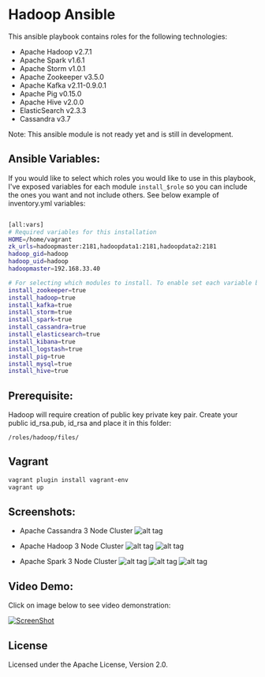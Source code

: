 

# Hadoop Ansible

This ansible playbook contains roles for the following technologies:

* Apache Hadoop v2.7.1
* Apache Spark v1.6.1
* Apache Storm v1.0.1
* Apache Zookeeper v3.5.0
* Apache Kafka v2.11-0.9.0.1
* Apache Pig v0.15.0
* Apache Hive v2.0.0
* ElasticSearch v2.3.3
* Cassandra v3.7

Note: This ansible module is not ready yet and is still in development.

## Ansible Variables:

If you would like to select which roles you would like to use in this playbook, I've exposed variables for each module `install_$role` so you can include the ones you want and not include others. See below example of inventory.yml variables:


```bash

[all:vars]
# Required variables for this installation
HOME=/home/vagrant
zk_urls=hadoopmaster:2181,hadoopdata1:2181,hadoopdata2:2181
hadoop_gid=hadoop
hadoop_uid=hadoop
hadoopmaster=192.168.33.40

# For selecting which modules to install. To enable set each variable below to true. To disable set to false
install_zookeeper=true
install_hadoop=true
install_kafka=true
install_storm=true
install_spark=true
install_cassandra=true
install_elasticsearch=true
install_kibana=true
install_logstash=true
install_pig=true
install_mysql=true
install_hive=true
```

## Prerequisite:

Hadoop will require creation of public key private key pair. Create your public id_rsa.pub, id_rsa and place it in this folder:

`/roles/hadoop/files/`


## Vagrant
```bash
vagrant plugin install vagrant-env
vagrant up
```

## Screenshots:

* Apache Cassandra 3 Node Cluster
![alt tag](https://raw.githubusercontent.com/BZCareer/hadoop-ansible/master/imgs/Cassandra-3-NodeCluster.png)

* Apache Hadoop 3 Node Cluster
![alt tag](https://raw.githubusercontent.com/BZCareer/hadoop-ansible/master/imgs/Hadoop-DataNods.png)
![alt tag](https://raw.githubusercontent.com/BZCareer/hadoop-ansible/master/imgs/HadoopYarn.png)			

* Apache Spark 3 Node Cluster
![alt tag](https://raw.githubusercontent.com/BZCareer/hadoop-ansible/master/imgs/SparkJobs.png)
![alt tag](https://raw.githubusercontent.com/BZCareer/hadoop-ansible/master/imgs/SparkExecutors.png)
![alt tag](https://raw.githubusercontent.com/BZCareer/hadoop-ansible/master/imgs/SparkStandaloneConsole.png)

## Video Demo:

Click on image below to see video demonstration:

[![ScreenShot](https://raw.githubusercontent.com/BZCareer/hadoop-ansible/master/imgs/VideoDemoScreenshot.png)](https://vimeo.com/170316038)



## License
Licensed under the Apache License, Version 2.0.
